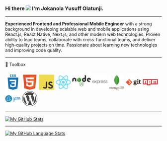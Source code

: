 ### Hi there <img src="https://raw.githubusercontent.com/MartinHeinz/MartinHeinz/master/wave.gif" width="30px"> I'm Jokanola Yusuff Olatunji.

---

**Experienced Frontend and Professional Mobile Engineer** with a strong background in developing scalable web and mobile applications using React.js, React Native, Next.js, and other modern web technologies. Proven ability to lead teams, collaborate with cross-functional teams, and deliver high-quality projects on time. Passionate about learning new technologies and improving code quality.

---



🧰 Toolbox

<img src="https://github.com/devicons/devicon/blob/master/icons/css3/css3-plain-wordmark.svg" alt="CSS" width="50" height="50"/> <img src="https://github.com/devicons/devicon/blob/master/icons/html5/html5-original.svg" alt="HTML" width="50" height="50"/>
<img src="https://github.com/devicons/devicon/blob/master/icons/javascript/javascript-original.svg" alt="JavaScript" width="50" height="50"/>
<img src="https://github.com/devicons/devicon/blob/master/icons/react/react-original.svg" alt="react" width="50" height="50"/> 
<img src="https://github.com/devicons/devicon/blob/master/icons/nodejs/nodejs-original-wordmark.svg" alt="NodeJS" width="60" height="60"/>
<img src="https://github.com/devicons/devicon/blob/master/icons/express/express-original-wordmark.svg" alt="ExpressJS" width="50" height="50"/>
<img src="https://github.com/devicons/devicon/blob/master/icons/mongodb/mongodb-original-wordmark.svg" alt="MongoDB" width="50" height="50"/>
<img src="https://github.com/devicons/devicon/blob/master/icons/git/git-original-wordmark.svg" alt="Git" width="50" height="50"/>
<img src="https://github.com/devicons/devicon/blob/master/icons/npm/npm-original-wordmark.svg" alt="npm" width="50" height="50"/> <img src="https://github.com/devicons/devicon/blob/master/icons/yarn/yarn-original-wordmark.svg" alt="yarn" width="50" height="50"/> 
<img src="https://github.com/devicons/devicon/blob/master/icons/wordpress/wordpress-plain.svg" alt="wordpress" width="50" height="50"/> 

---


[![My GitHub Stats](https://github-readme-stats.vercel.app/api/?username=jocanola&count_private=true&theme=tokyonight&showicons=true)]()

---

[![My GitHub Language Stats](https://github-readme-stats.vercel.app/api/top-langs/?username=jocanola&langs_count=5&theme=tokyonight)]()
